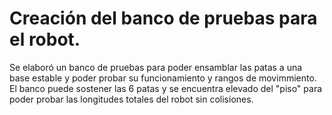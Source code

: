# Creación del banco de pruebas para el robot.
Se elaboró un banco de pruebas para poder ensamblar las patas a una base estable y poder probar su funcionamiento y rangos de movimmiento.
El banco puede sostener las 6 patas y se encuentra elevado del "piso" para poder probar las longitudes totales del robot sin colisiones.
